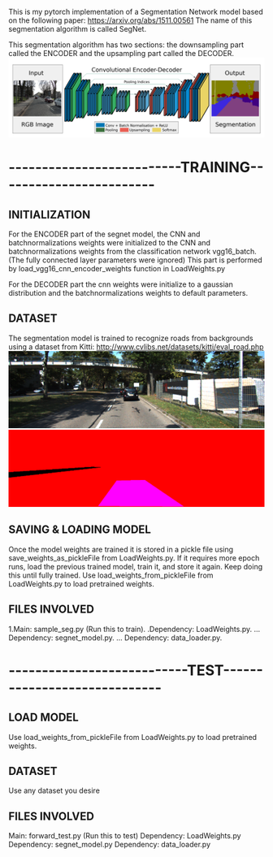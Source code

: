 This is my pytorch implementation of a Segmentation Network model based on the following paper:
https://arxiv.org/abs/1511.00561  The name of this segmentation algorithm is called SegNet.

This segmentation algorithm has two sections: the downsampling part called the ENCODER and the upsampling part called the DECODER.
![alt text](README_Images/Segnet.png "Description goes here")

# --------------------------TRAINING------------------------

## INITIALIZATION

For the ENCODER part of the segnet model, the CNN and batchnormalizations weights were initialized to the CNN and
batchnormalizations weights from the classification network vgg16_batch. (The fully connected layer parameters were ignored)
This part is performed by load_vgg16_cnn_encoder_weights function in LoadWeights.py

For the DECODER part the cnn weights were initialize to a gaussian distribution and the batchnormalizations weights to default
parameters. 

## DATASET

The segmentation model is trained to recognize roads from backgrounds using a dataset from Kitti:
http://www.cvlibs.net/datasets/kitti/eval_road.php
![alt text](README_Images/um_000006.png "Description goes here")
![alt text](README_Images/um_lane_000006.png "Description goes here")

## SAVING & LOADING MODEL
Once the model weights are trained it is stored in a pickle file using save_weights_as_pickleFile from LoadWeights.py. If it requires
more epoch runs, load the previous trained model, train it, and store it again. Keep doing this until fully trained. Use
load_weights_from_pickleFile from LoadWeights.py to load pretrained weights.

## FILES INVOLVED
1.Main: sample_seg.py (Run this to train).
.Dependency: LoadWeights.py.
... Dependency: segnet_model.py.
... Dependency: data_loader.py.

# ---------------------------TEST-----------------------------

## LOAD MODEL
Use load_weights_from_pickleFile from LoadWeights.py to load pretrained weights.

## DATASET
Use any dataset you desire

## FILES INVOLVED
Main: forward_test.py (Run this to test)
Dependency: LoadWeights.py
Dependency: segnet_model.py
Dependency: data_loader.py


